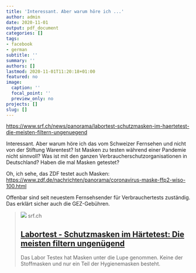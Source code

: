 ```yaml
---
title: 'Interessant. Aber warum höre ich ...'
author: admin
date: 2020-11-01
output: pdf_document
categories: []
tags:
- facebook
- german
subtitle: ''
summary: ''
authors: []
lastmod: 2020-11-01T11:20:18+01:00
featured: no
image:
  caption: ''
  focal_point: ''
  preview_only: no
projects: []
slug: []
---
```

https://www.srf.ch/news/panorama/labortest-schutzmasken-im-haertetest-die-meisten-filtern-ungenuegend

Interessant. Aber warum höre ich das vom Schweizer Fernsehen und nicht von der Stiftung Warentest? Ist Masken zu testen während einer Pandemie nicht sinnvoll? Was ist mit den ganzen Verbraucherschutzorganisationen in Deutschland? Haben die mal Masken getestet?

Oh, ich sehe, das ZDF testet auch Masken: https://www.zdf.de/nachrichten/panorama/coronavirus-maske-ffp2-wiso-100.html

Offenbar sind seit neuestem Fernsehsender für Verbrauchertests zuständig. Das erklärt sicher auch die GEZ-Gebühren.
> [![](https://www.srf.ch/static/cms/images/branded_srf_news/4a38ad.jpg)](https://www.srf.ch/news/panorama/labortest-schutzmasken-im-haertetest-die-meisten-filtern-ungenuegend)
> srf.ch
> ## [Labortest - Schutzmasken im Härtetest: Die meisten filtern ungenügend](https://www.srf.ch/news/panorama/labortest-schutzmasken-im-haertetest-die-meisten-filtern-ungenuegend)
>
>Das Labor Testex hat Masken unter die Lupe genommen. Keine der Stoffmasken und nur ein Teil der Hygienemasken besteht.

